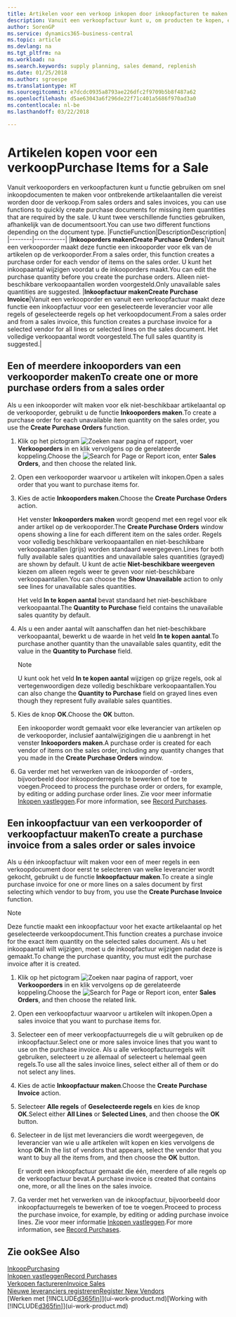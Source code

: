```yaml
---
title: Artikelen voor een verkoop inkopen door inkoopfacturen te maken | Microsoft Docs
description: Vanuit een verkoopfactuur kunt u, om producten te kopen, een inkoopfactuur maken voor een leverancier.
author: SorenGP
ms.service: dynamics365-business-central
ms.topic: article
ms.devlang: na
ms.tgt_pltfrm: na
ms.workload: na
ms.search.keywords: supply planning, sales demand, replenish
ms.date: 01/25/2018
ms.author: sgroespe
ms.translationtype: HT
ms.sourcegitcommit: e7dcdc0935a8793ae226dfc2f9709b5b8f487a62
ms.openlocfilehash: d5ae63043a6f296de22f71c401a5686f970ad3a0
ms.contentlocale: nl-be
ms.lasthandoff: 03/22/2018

---
```

# <a name="purchase-items-for-a-sale"></a><span data-ttu-id="85043-103">Artikelen kopen voor een verkoop</span><span class="sxs-lookup"><span data-stu-id="85043-103">Purchase Items for a Sale</span></span>
<span data-ttu-id="85043-104">Vanuit verkooporders en verkoopfacturen kunt u functie gebruiken om snel inkoopdocumenten te maken voor ontbrekende artikelaantallen die vereist worden door de verkoop.</span><span class="sxs-lookup"><span data-stu-id="85043-104">From sales orders and sales invoices, you can use functions to quickly create purchase documents for missing item quantities that are required by the sale.</span></span> <span data-ttu-id="85043-105">U kunt twee verschillende functies gebruiken, afhankelijk van de documentsoort.</span><span class="sxs-lookup"><span data-stu-id="85043-105">You can use two different functions depending on the document type.</span></span>
|<span data-ttu-id="85043-106">Functie</span><span class="sxs-lookup"><span data-stu-id="85043-106">Function</span></span>|<span data-ttu-id="85043-107">Description</span><span class="sxs-lookup"><span data-stu-id="85043-107">Description</span></span>|
|--------|-----------|
|<span data-ttu-id="85043-108">**Inkooporders maken**</span><span class="sxs-lookup"><span data-stu-id="85043-108">**Create Purchase Orders**</span></span>|<span data-ttu-id="85043-109">Vanuit een verkooporder maakt deze functie een inkooporder voor elk van de artikelen op de verkooporder.</span><span class="sxs-lookup"><span data-stu-id="85043-109">From a sales order, this function creates a purchase order for each vendor of items on the sales order.</span></span> <span data-ttu-id="85043-110">U kunt het inkoopaantal wijzigen voordat u de inkooporders maakt.</span><span class="sxs-lookup"><span data-stu-id="85043-110">You can edit the purchase quantity before you create the purchase orders.</span></span> <span data-ttu-id="85043-111">Alleen niet-beschikbare verkoopaantallen worden voorgesteld.</span><span class="sxs-lookup"><span data-stu-id="85043-111">Only unavailable sales quantities are suggested.</span></span>
|<span data-ttu-id="85043-112">**Inkoopfactuur maken**</span><span class="sxs-lookup"><span data-stu-id="85043-112">**Create Purchase Invoice**</span></span>|<span data-ttu-id="85043-113">Vanuit een verkooporder en vanuit een verkoopfactuur maakt deze functie een inkoopfactuur voor een geselecteerde leverancier voor alle regels of geselecteerde regels op het verkoopdocument.</span><span class="sxs-lookup"><span data-stu-id="85043-113">From a sales order and from a sales invoice, this function creates a purchase invoice for a selected vendor for all lines or selected lines on the sales document.</span></span> <span data-ttu-id="85043-114">Het volledige verkoopaantal wordt voorgesteld.</span><span class="sxs-lookup"><span data-stu-id="85043-114">The full sales quantity is suggested.</span></span>|

## <a name="to-create-one-or-more-purchase-orders-from-a-sales-order"></a><span data-ttu-id="85043-115">Een of meerdere inkooporders van een verkooporder maken</span><span class="sxs-lookup"><span data-stu-id="85043-115">To create one or more purchase orders from a sales order</span></span>
<span data-ttu-id="85043-116">Als u een inkooporder wilt maken voor elk niet-beschikbaar artikelaantal op de verkooporder, gebruikt u de functie **Inkooporders maken**.</span><span class="sxs-lookup"><span data-stu-id="85043-116">To create a purchase order for each unavailable item quantity on the sales order, you use the **Create Purchase Orders** function.</span></span>

1. <span data-ttu-id="85043-117">Klik op het pictogram ![Zoeken naar pagina of rapport](media/ui-search/search_small.png "pictogram Zoeken naar pagina of rapport"), voer **Verkooporders** in en klik vervolgens op de gerelateerde koppeling.</span><span class="sxs-lookup"><span data-stu-id="85043-117">Choose the ![Search for Page or Report](media/ui-search/search_small.png "Search for Page or Report icon") icon, enter **Sales Orders**, and then choose the related link.</span></span>
2. <span data-ttu-id="85043-118">Open een verkooporder waarvoor u artikelen wilt inkopen.</span><span class="sxs-lookup"><span data-stu-id="85043-118">Open a sales order that you want to purchase items for.</span></span>
3. <span data-ttu-id="85043-119">Kies de actie **Inkooporders maken**.</span><span class="sxs-lookup"><span data-stu-id="85043-119">Choose the **Create Purchase Orders** action.</span></span>

    <span data-ttu-id="85043-120">Het venster **Inkooporders maken** wordt geopend met een regel voor elk ander artikel op de verkooporder.</span><span class="sxs-lookup"><span data-stu-id="85043-120">The **Create Purchase Orders** window opens showing a line for each different item on the sales order.</span></span> <span data-ttu-id="85043-121">Regels voor volledig beschikbare verkoopaantallen en niet-beschikbare verkoopaantallen (grijs) worden standaard weergegeven.</span><span class="sxs-lookup"><span data-stu-id="85043-121">Lines for both fully available sales quantities and unavailable sales quantities (grayed) are shown by default.</span></span> <span data-ttu-id="85043-122">U kunt de actie **Niet-beschikbare weergeven** kiezen om alleen regels weer te geven voor niet-beschikbare verkoopaantallen.</span><span class="sxs-lookup"><span data-stu-id="85043-122">You can choose the **Show Unavailable** action to only see lines for unavailable sales quantities.</span></span>

    <span data-ttu-id="85043-123">Het veld **In te kopen aantal** bevat standaard het niet-beschikbare verkoopaantal.</span><span class="sxs-lookup"><span data-stu-id="85043-123">The **Quantity to Purchase** field contains the unavailable sales quantity by default.</span></span>
4. <span data-ttu-id="85043-124">Als u een ander aantal wilt aanschaffen dan het niet-beschikbare verkoopaantal, bewerkt u de waarde in het veld **In te kopen aantal**.</span><span class="sxs-lookup"><span data-stu-id="85043-124">To purchase another quantity than the unavailable sales quantity, edit the value in the **Quantity to Purchase** field.</span></span>

    > [!NOTE]  
    >   <span data-ttu-id="85043-125">U kunt ook het veld **In te kopen aantal** wijzigen op grijze regels, ook al vertegenwoordigen deze volledig beschikbare verkoopaantallen.</span><span class="sxs-lookup"><span data-stu-id="85043-125">You can also change the **Quantity to Purchase** field on grayed lines even though they represent fully available sales quantities.</span></span>
5. <span data-ttu-id="85043-126">Kies de knop **OK**.</span><span class="sxs-lookup"><span data-stu-id="85043-126">Choose the **OK** button.</span></span>

    <span data-ttu-id="85043-127">Een inkooporder wordt gemaakt voor elke leverancier van artikelen op de verkooporder, inclusief aantalwijzigingen die u aanbrengt in het venster **Inkooporders maken**.</span><span class="sxs-lookup"><span data-stu-id="85043-127">A purchase order is created for each vendor of items on the sales order, including any quantity changes that you made in the **Create Purchase Orders** window.</span></span>
7. <span data-ttu-id="85043-128">Ga verder met het verwerken van de inkooporder of -orders, bijvoorbeeld door inkooporderregels te bewerken of toe te voegen.</span><span class="sxs-lookup"><span data-stu-id="85043-128">Proceed to process the purchase order or orders, for example, by editing or adding purchase order lines.</span></span> <span data-ttu-id="85043-129">Zie voor meer informatie [Inkopen vastleggen](purchasing-how-record-purchases.md).</span><span class="sxs-lookup"><span data-stu-id="85043-129">For more information, see [Record Purchases](purchasing-how-record-purchases.md).</span></span>


## <a name="to-create-a-purchase-invoice-from-a-sales-order-or-sales-invoice"></a><span data-ttu-id="85043-130">Een inkoopfactuur van een verkooporder of verkoopfactuur maken</span><span class="sxs-lookup"><span data-stu-id="85043-130">To create a purchase invoice from a sales order or sales invoice</span></span>
<span data-ttu-id="85043-131">Als u één inkoopfactuur wilt maken voor een of meer regels in een verkoopdocument door eerst te selecteren van welke leverancier wordt gekocht, gebruikt u de functie **Inkoopfactuur maken**.</span><span class="sxs-lookup"><span data-stu-id="85043-131">To create a single purchase invoice for one or more lines on a sales document by first selecting which vendor to buy from, you use the **Create Purchase Invoice** function.</span></span>

> [!NOTE]  
>   <span data-ttu-id="85043-132">Deze functie maakt een inkoopfactuur voor het exacte artikelaantal op het geselecteerde verkoopdocument.</span><span class="sxs-lookup"><span data-stu-id="85043-132">This function creates a purchase invoice for the exact item quantity on the selected sales document.</span></span> <span data-ttu-id="85043-133">Als u het inkoopaantal wilt wijzigen, moet u de inkoopfactuur wijzigen nadat deze is gemaakt.</span><span class="sxs-lookup"><span data-stu-id="85043-133">To change the purchase quantity, you must edit the purchase invoice after it is created.</span></span>  

1. <span data-ttu-id="85043-134">Klik op het pictogram ![Zoeken naar pagina of rapport](media/ui-search/search_small.png "pictogram Zoeken naar pagina of rapport"), voer **Verkooporders** in en klik vervolgens op de gerelateerde koppeling.</span><span class="sxs-lookup"><span data-stu-id="85043-134">Choose the ![Search for Page or Report](media/ui-search/search_small.png "Search for Page or Report icon") icon, enter **Sales Orders**, and then choose the related link.</span></span>
2. <span data-ttu-id="85043-135">Open een verkoopfactuur waarvoor u artikelen wilt inkopen.</span><span class="sxs-lookup"><span data-stu-id="85043-135">Open a sales invoice that you want to purchase items for.</span></span>
3. <span data-ttu-id="85043-136">Selecteer een of meer verkoopfactuurregels die u wilt gebruiken op de inkoopfactuur.</span><span class="sxs-lookup"><span data-stu-id="85043-136">Select one or more sales invoice lines that you want to use on the purchase invoice.</span></span> <span data-ttu-id="85043-137">Als u alle verkoopfactuurregels wilt gebruiken, selecteert u ze allemaal of selecteert u helemaal geen regels.</span><span class="sxs-lookup"><span data-stu-id="85043-137">To use all the sales invoice lines, select either all of them or do not select any lines.</span></span>
4. <span data-ttu-id="85043-138">Kies de actie **Inkoopfactuur maken**.</span><span class="sxs-lookup"><span data-stu-id="85043-138">Choose the **Create Purchase Invoice** action.</span></span>
5. <span data-ttu-id="85043-139">Selecteer **Alle regels** of **Geselecteerde regels** en kies de knop **OK**.</span><span class="sxs-lookup"><span data-stu-id="85043-139">Select either **All Lines** or **Selected Lines**, and then choose the **OK** button.</span></span>  
6. <span data-ttu-id="85043-140">Selecteer in de lijst met leveranciers die wordt weergegeven, de leverancier van wie u alle artikelen wilt kopen en kies vervolgens de knop **OK**.</span><span class="sxs-lookup"><span data-stu-id="85043-140">In the list of vendors that appears, select the vendor that you want to buy all the items from, and then choose the **OK** button.</span></span>

    <span data-ttu-id="85043-141">Er wordt een inkoopfactuur gemaakt die één, meerdere of alle regels op de verkoopfactuur bevat.</span><span class="sxs-lookup"><span data-stu-id="85043-141">A purchase invoice is created that contains one, more, or all the lines on the sales invoice.</span></span>
7. <span data-ttu-id="85043-142">Ga verder met het verwerken van de inkoopfactuur, bijvoorbeeld door inkoopfactuurregels te bewerken of toe te voegen.</span><span class="sxs-lookup"><span data-stu-id="85043-142">Proceed to process the purchase invoice, for example, by editing or adding purchase invoice lines.</span></span> <span data-ttu-id="85043-143">Zie voor meer informatie [Inkopen vastleggen](purchasing-how-record-purchases.md).</span><span class="sxs-lookup"><span data-stu-id="85043-143">For more information, see [Record Purchases](purchasing-how-record-purchases.md).</span></span>

## <a name="see-also"></a><span data-ttu-id="85043-144">Zie ook</span><span class="sxs-lookup"><span data-stu-id="85043-144">See Also</span></span>
[<span data-ttu-id="85043-145">Inkoop</span><span class="sxs-lookup"><span data-stu-id="85043-145">Purchasing</span></span>](purchasing-manage-purchasing.md)  
[<span data-ttu-id="85043-146">Inkopen vastleggen</span><span class="sxs-lookup"><span data-stu-id="85043-146">Record Purchases</span></span>](purchasing-how-record-purchases.md)  
[<span data-ttu-id="85043-147">Verkopen factureren</span><span class="sxs-lookup"><span data-stu-id="85043-147">Invoice Sales</span></span>](sales-how-invoice-sales.md)  
[<span data-ttu-id="85043-148">Nieuwe leveranciers registreren</span><span class="sxs-lookup"><span data-stu-id="85043-148">Register New Vendors</span></span>](purchasing-how-register-new-vendors.md)  
<span data-ttu-id="85043-149">[Werken met [!INCLUDE[d365fin](includes/d365fin_md.md)]](ui-work-product.md)</span><span class="sxs-lookup"><span data-stu-id="85043-149">[Working with [!INCLUDE[d365fin](includes/d365fin_md.md)]](ui-work-product.md)</span></span>

